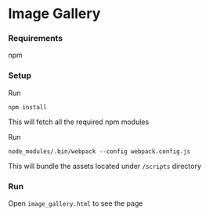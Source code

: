 # Image Gallery

### Requirements

npm

### Setup

Run 

`npm install`

This will fetch all the required npm modules

Run

`node_modules/.bin/webpack --config webpack.config.js`

This will bundle the assets located under `/scripts` directory

### Run

Open `image_gallery.html` to see the page
